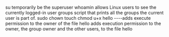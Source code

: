  su temporarily be the superuser
whoamin allows Linux users to see the currently logged-in user
 groups script that prints all the groups the current user is part of.
 sudo chown
 touch
chmod u+x hello ----adds execute permission to the owner of the file hello
adds execution permission to the owner, the group owner and the other users, to the file hello

